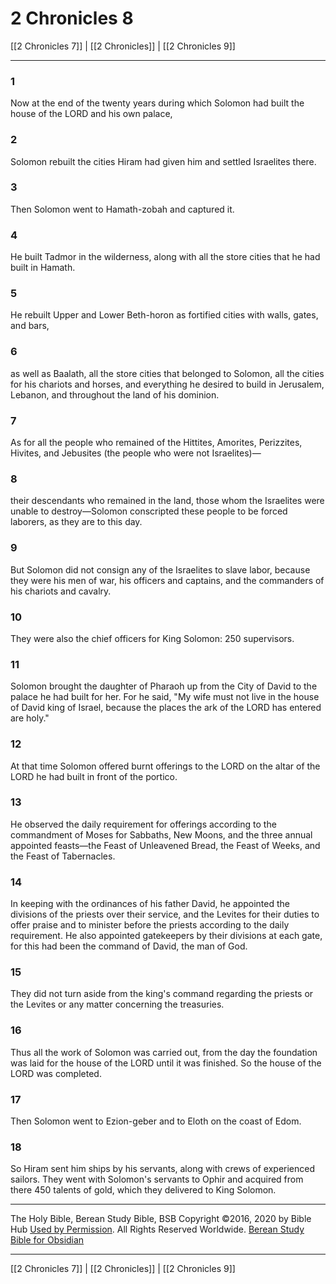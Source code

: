 # 2 Chronicles 8

[[2 Chronicles 7]] | [[2 Chronicles]] | [[2 Chronicles 9]]

---

### 1
Now at the end of the twenty years during which Solomon had built the house of the LORD and his own palace,

### 2
Solomon rebuilt the cities Hiram had given him and settled Israelites there.

### 3
Then Solomon went to Hamath-zobah and captured it.

### 4
He built Tadmor in the wilderness, along with all the store cities that he had built in Hamath.

### 5
He rebuilt Upper and Lower Beth-horon as fortified cities with walls, gates, and bars,

### 6
as well as Baalath, all the store cities that belonged to Solomon, all the cities for his chariots and horses, and everything he desired to build in Jerusalem, Lebanon, and throughout the land of his dominion.

### 7
As for all the people who remained of the Hittites, Amorites, Perizzites, Hivites, and Jebusites (the people who were not Israelites)—

### 8
their descendants who remained in the land, those whom the Israelites were unable to destroy—Solomon conscripted these people to be forced laborers, as they are to this day.

### 9
But Solomon did not consign any of the Israelites to slave labor, because they were his men of war, his officers and captains, and the commanders of his chariots and cavalry.

### 10
They were also the chief officers for King Solomon: 250 supervisors.

### 11
Solomon brought the daughter of Pharaoh up from the City of David to the palace he had built for her. For he said, "My wife must not live in the house of David king of Israel, because the places the ark of the LORD has entered are holy."

### 12
At that time Solomon offered burnt offerings to the LORD on the altar of the LORD he had built in front of the portico.

### 13
He observed the daily requirement for offerings according to the commandment of Moses for Sabbaths, New Moons, and the three annual appointed feasts—the Feast of Unleavened Bread, the Feast of Weeks, and the Feast of Tabernacles.

### 14
In keeping with the ordinances of his father David, he appointed the divisions of the priests over their service, and the Levites for their duties to offer praise and to minister before the priests according to the daily requirement. He also appointed gatekeepers by their divisions at each gate, for this had been the command of David, the man of God.

### 15
They did not turn aside from the king's command regarding the priests or the Levites or any matter concerning the treasuries.

### 16
Thus all the work of Solomon was carried out, from the day the foundation was laid for the house of the LORD until it was finished. So the house of the LORD was completed.

### 17
Then Solomon went to Ezion-geber and to Eloth on the coast of Edom.

### 18
So Hiram sent him ships by his servants, along with crews of experienced sailors. They went with Solomon's servants to Ophir and acquired from there 450 talents of gold, which they delivered to King Solomon.

---

The Holy Bible, Berean Study Bible, BSB
Copyright ©2016, 2020 by Bible Hub
[Used by Permission](https://berean.bible/terms.htm). All Rights Reserved Worldwide.
[Berean Study Bible for Obsidian](https://github.com/gapmiss/berean-study-bible-for-obsidian)

---

[[2 Chronicles 7]] | [[2 Chronicles]] | [[2 Chronicles 9]]

